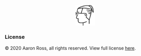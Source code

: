 <p align="center">
  <a href="https://aaronross.tech">
    <img src="./src/svgs/portrait.svg" width="60" />
  </a>
</p>

### License

&copy; 2020 Aaron Ross, all rights reserved. View full license [here](LICENSE).
